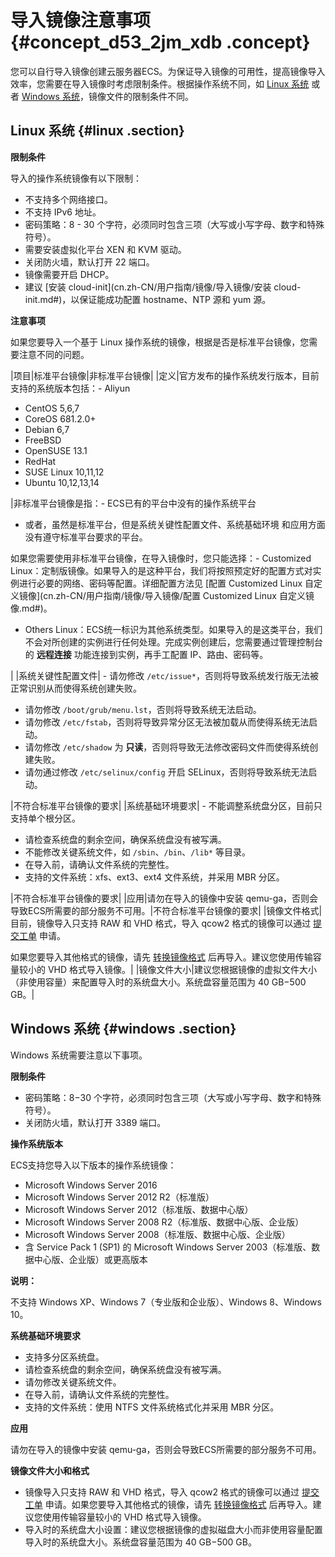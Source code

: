 # 导入镜像注意事项 {#concept_d53_2jm_xdb .concept}

您可以自行导入镜像创建云服务器ECS。为保证导入镜像的可用性，提高镜像导入效率，您需要在导入镜像时考虑限制条件。根据操作系统不同，如 [Linux 系统](#linux) 或者 [Windows 系统](#windows)，镜像文件的限制条件不同。

## Linux 系统 {#linux .section}

**限制条件**

导入的操作系统镜像有以下限制：

-   不支持多个网络接口。
-   不支持 IPv6 地址。
-   密码策略：8 - 30 个字符，必须同时包含三项（大写或小写字母、数字和特殊符号）。
-   需要安装虚拟化平台 XEN 和 KVM 驱动。
-   关闭防火墙，默认打开 22 端口。
-   镜像需要开启 DHCP。
-   建议 [安装 cloud-init](cn.zh-CN/用户指南/镜像/导入镜像/安装 cloud-init.md#)，以保证能成功配置 hostname、NTP 源和 yum 源。

**注意事项**

如果您要导入一个基于 Linux 操作系统的镜像，根据是否是标准平台镜像，您需要注意不同的问题。

|项目|标准平台镜像|非标准平台镜像|
|定义|官方发布的操作系统发行版本，目前支持的系统版本包括：-   Aliyun
-   CentOS 5,6,7
-   CoreOS 681.2.0+
-   Debian 6,7
-   FreeBSD
-   OpenSUSE 13.1
-   RedHat
-   SUSE Linux 10,11,12
-   Ubuntu 10,12,13,14

|非标准平台镜像是指：-   ECS已有的平台中没有的操作系统平台
-   或者，虽然是标准平台，但是系统关键性配置文件、系统基础环境 和应用方面没有遵守标准平台要求的平台。

如果您需要使用非标准平台镜像，在导入镜像时，您只能选择：-   Customized Linux：定制版镜像。如果导入的是这种平台，我们将按照预定好的配置方式对实例进行必要的网络、密码等配置。详细配置方法见 [配置 Customized Linux 自定义镜像](cn.zh-CN/用户指南/镜像/导入镜像/配置 Customized Linux 自定义镜像.md#)。
-   Others Linux：ECS统一标识为其他系统类型。如果导入的是这类平台，我们不会对所创建的实例进行任何处理。完成实例创建后，您需要通过管理控制台的 **远程连接** 功能连接到实例，再手工配置 IP、路由、密码等。

|
|系统关键性配置文件| -   请勿修改 `/etc/issue*`，否则将导致系统发行版无法被正常识别从而使得系统创建失败。
-   请勿修改 `/boot/grub/menu.lst`，否则将导致系统无法启动。
-   请勿修改 `/etc/fstab`，否则将导致异常分区无法被加载从而使得系统无法启动。
-   请勿修改 `/etc/shadow` 为 **只读**，否则将导致无法修改密码文件而使得系统创建失败。
-   请勿通过修改 `/etc/selinux/config` 开启 SELinux，否则将导致系统无法启动。

 |不符合标准平台镜像的要求|
|系统基础环境要求| -   不能调整系统盘分区，目前只支持单个根分区。
-   请检查系统盘的剩余空间，确保系统盘没有被写满。
-   不能修改关键系统文件，如 `/sbin`、`/bin`、`/lib*` 等目录。
-   在导入前，请确认文件系统的完整性。
-   支持的文件系统：xfs、ext3、ext4 文件系统，并采用 MBR 分区。

 |不符合标准平台镜像的要求|
|应用|请勿在导入的镜像中安装 qemu-ga，否则会导致ECS所需要的部分服务不可用。|不符合标准平台镜像的要求|
|镜像文件格式|目前，镜像导入只支持 RAW 和 VHD 格式，导入 qcow2 格式的镜像可以通过 [提交工单](https://selfservice.console.aliyun.com/ticket/createIndex.htm) 申请。

如果您要导入其他格式的镜像，请先 [转换镜像格式](cn.zh-CN/用户指南/镜像/导入镜像/转换镜像格式.md#) 后再导入。建议您使用传输容量较小的 VHD 格式导入镜像。|
|镜像文件大小|建议您根据镜像的虚拟文件大小（非使用容量）来配置导入时的系统盘大小。系统盘容量范围为 40 GB−500 GB。|

## Windows 系统 {#windows .section}

Windows 系统需要注意以下事项。

**限制条件**

-   密码策略：8−30 个字符，必须同时包含三项（大写或小写字母、数字和特殊符号）。
-   关闭防火墙，默认打开 3389 端口。

**操作系统版本**

ECS支持您导入以下版本的操作系统镜像：

-   Microsoft Windows Server 2016
-   Microsoft Windows Server 2012 R2（标准版）
-   Microsoft Windows Server 2012（标准版、数据中心版）
-   Microsoft Windows Server 2008 R2（标准版、数据中心版、企业版）
-   Microsoft Windows Server 2008（标准版、数据中心版、企业版）
-   含 Service Pack 1 \(SP1\) 的 Microsoft Windows Server 2003（标准版、数据中心版、企业版）或更高版本

**说明：** 

不支持 Windows XP、Windows 7（专业版和企业版）、Windows 8、Windows 10。

**系统基础环境要求**

-   支持多分区系统盘。
-   请检查系统盘的剩余空间，确保系统盘没有被写满。
-   请勿修改关键系统文件。
-   在导入前，请确认文件系统的完整性。
-   支持的文件系统：使用 NTFS 文件系统格式化并采用 MBR 分区。

**应用**

请勿在导入的镜像中安装 qemu-ga，否则会导致ECS所需要的部分服务不可用。

**镜像文件大小和格式**

-   镜像导入只支持 RAW 和 VHD 格式，导入 qcow2 格式的镜像可以通过 [提交工单](https://selfservice.console.aliyun.com/ticket/createIndex.htm) 申请。如果您要导入其他格式的镜像，请先 [转换镜像格式](cn.zh-CN/用户指南/镜像/导入镜像/转换镜像格式.md#) 后再导入。建议您使用传输容量较小的 VHD 格式导入镜像。
-   导入时的系统盘大小设置：建议您根据镜像的虚拟磁盘大小而非使用容量配置导入时的系统盘大小。系统盘容量范围为 40 GB−500 GB。

